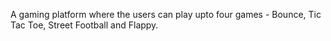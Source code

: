 A gaming platform where the users can play upto four games - Bounce, Tic Tac Toe, Street Football and Flappy.
